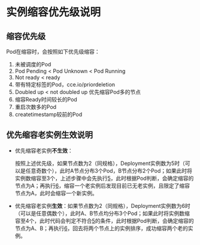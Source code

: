# 实例缩容优先级说明<a name="cce_01_0366"></a>

## 缩容优先级<a name="section11633185245119"></a>

Pod在缩容时，会按照如下优先级缩容：

1.  未被调度的Pod
2.  Pod Pending < Pod Unknown < Pod Running
3.  Not ready < ready
4.  带有特定标签的Pod，cce.io/priordeletion
5.  <a name="li1169032015413"></a>Doubled up < not doubled up 优先缩容Pod多的节点
6.  <a name="li942035615548"></a>缩容Ready时间较长的Pod
7.  重启次数多的Pod
8.  createtimestamp较前的Pod

## 优先缩容老实例生效说明<a name="section4910128932"></a>

-   优先缩容老实例**不生效**：

    按照上述优先级，如果节点数为2（同规格），Deployment实例数为5时（可以是任意奇数个），此时A节点分布3个Pod，B节点分布2个Pod；如果此时将实例数缩容至3个，上述步骤中会先执行[5](#li1169032015413)，此时根据Pod判断，会确定缩容的节点为A；再执行[6](#li942035615548)，缩容一个老实例后发现目前已无老实例，且限定了缩容节点为A，此时会缩容一个新实例。

-   优先缩容老实例**生效**：如果节点数为2（同规格），Deployment实例数为6时（可以是任意偶数个），此时A、B节点均分布3个Pod；如果此时将实例数缩容至4个，此时代码会判定不符合[5](#li1169032015413)的条件，此时根据Pod判断，会确定缩容的节点为A、B；再执行[6](#li942035615548)，回去将两个节点上的实例排序，成功缩容两个老的实例。

